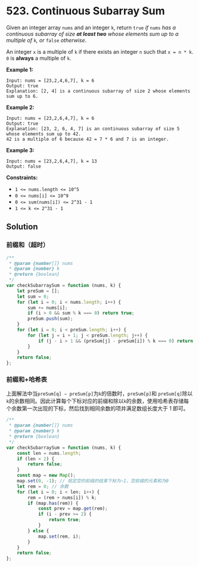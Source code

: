 # 523. Continuous Subarray Sum

Given an integer array `nums` and an integer `k`, return `true` _if_ `nums` _has a continuous subarray of size **at least two** whose elements sum up to a multiple of_ `k`_, or_ `false` _otherwise_.

An integer `x` is a multiple of `k` if there exists an integer `n` such that `x = n * k`. `0` is **always** a multiple of `k`.

**Example 1:**

```
Input: nums = [23,2,4,6,7], k = 6
Output: true
Explanation: [2, 4] is a continuous subarray of size 2 whose elements sum up to 6.
```

**Example 2:**

```
Input: nums = [23,2,6,4,7], k = 6
Output: true
Explanation: [23, 2, 6, 4, 7] is an continuous subarray of size 5 whose elements sum up to 42.
42 is a multiple of 6 because 42 = 7 * 6 and 7 is an integer.
```

**Example 3:**

```
Input: nums = [23,2,6,4,7], k = 13
Output: false
```

**Constraints:**

-   `1 <= nums.length <= 10^5`
-   `0 <= nums[i] <= 10^9`
-   `0 <= sum(nums[i]) <= 2^31 - 1`
-   `1 <= k <= 2^31 - 1`

## Solution

### 前缀和（超时）

```javascript
/**
 * @param {number[]} nums
 * @param {number} k
 * @return {boolean}
 */
var checkSubarraySum = function (nums, k) {
    let preSum = [];
    let sum = 0;
    for (let i = 0; i < nums.length; i++) {
        sum += nums[i];
        if (i > 0 && sum % k === 0) return true;
        preSum.push(sum);
    }
    for (let i = 0; i < preSum.length; i++) {
        for (let j = i + 1; j < preSum.length; j++) {
            if (j - i > 1 && (preSum[j] - preSum[i]) % k === 0) return true;
        }
    }
    return false;
};
```

### 前缀和+哈希表

上面解法中当`preSum[q] − preSum[p]`为`k`的倍数时，`preSum[p]`和 `preSum[q]`除以`k`的余数相同。因此计算每个下标对应的前缀和除以`k`的余数，使用哈希表存储每个余数第一次出现的下标，然后找到相同余数的项并满足数组长度大于 1 即可。

```javascript
/**
 * @param {number[]} nums
 * @param {number} k
 * @return {boolean}
 */
var checkSubarraySum = function (nums, k) {
    const len = nums.length;
    if (len < 2) {
        return false;
    }
    const map = new Map();
    map.set(0, -1); // 规定空的前缀的结束下标为−1，空前缀的元素和为0
    let rem = 0; // 余数
    for (let i = 0; i < len; i++) {
        rem = (rem + nums[i]) % k;
        if (map.has(rem)) {
            const prev = map.get(rem);
            if (i - prev >= 2) {
                return true;
            }
        } else {
            map.set(rem, i);
        }
    }
    return false;
};
```
